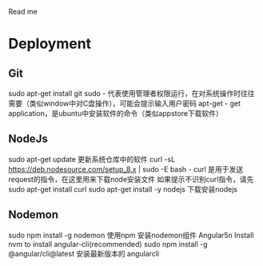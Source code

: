 Read me
# Deployment
## Git
sudo apt-get install git
sudo - 代表使用管理者权限运行，在对系统操作时往往需要（类似window中对C盘操作），可能会提示输入用户密码
apt-get - get application，是ubuntu中安装软件的命令（类似appstore下载软件）

## NodeJs
sudo apt-get update
更新系统仓库中的软件
curl -sL https://deb.nodesource.com/setup_8.x | sudo -E bash -
curl 是用于发送request的指令，在这里用来下载node安装文件
如果提示不识别curl指令，请先 sudo apt-get install curl
sudo apt-get install -y nodejs
下载安装nodejs

## Nodemon
sudo npm install -g nodemon
使用npm 安装nodemon组件
Angular5n
Install nvm to install angular-cli(recommended)
sudo npm install -g @angular/cli@latest
安装最新版本的 angularcli
